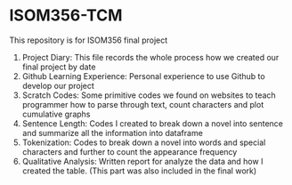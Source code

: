 # ISOM356-TCM
This repository is for ISOM356 final project

1. Project Diary: This file records the whole process how we created our final project by date
2. Github Learning Experience: Personal experience to use Github to develop our project
3. Scratch Codes: Some primitive codes we found on websites to teach programmer how to parse through text, count characters and plot cumulative graphs
4. Sentence Length: Codes I created to break down a novel into sentence and summarize all the information into dataframe
5. Tokenization: Codes to break down a novel into words and special characters and further to count the appearance frequency
6. Qualitative Analysis: Written report for analyze the data and how I created the table. (This part was also included in the final work)


